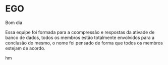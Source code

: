 # EGO

Bom dia

Essa equipe foi formada para a coompressão e respostas da ativade de banco de dados,
todos os membros estão totalmente envolvidos para a conclusão do mesmo,
o nome foi pensado de forma que todos os membros estejam de acordo.

hm
